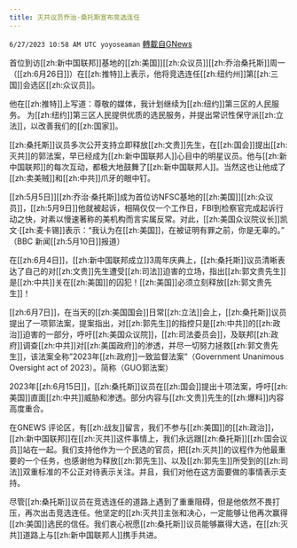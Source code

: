 ```yaml
---
title: 灭共议员乔治·桑托斯宣布竞选连任
---
```

`6/27/2023 10:58 AM UTC yoyoseaman` [轉載自GNews](https://gnews.org/articles/1416311)

首位到访[[zh:新中国联邦]]基地的[[zh:美国]][[zh:众议员]][[zh:乔治桑托斯]]周一（[[zh:6月26日]]）在[[zh:推特]]上表示，他将竞选连任[[zh:纽约州]]第[[zh:三国]]会选区[[zh:众议员]]。 

他在[[zh:推特]]上写道：尊敬的媒体，我计划继续为[[zh:纽约]]第三区的人民服务。 为[[zh:纽约]]第三区人民提供优质的选民服务，并提出常识性保守派[[zh:立法]]，以改善我们的[[zh:国家]]。  

[[zh:桑托斯]]议员多次公开支持立即释放[[zh:文贵]]先生，在[[zh:国会]]提出[[zh:灭共]]的郭法案，早已经成为[[zh:新中国联邦人]]心目中的明星议员。他与[[zh:新中国联邦]]的每次互动，都极大地鼓舞了[[zh:新中国联邦人]]。当然这也让他成了[[zh:卖美贼]]和[[zh:中共]]爪牙的眼中钉。 

[[zh:5月5日]][[zh:乔治·桑托斯]]成为首位访NFSC基地的[[zh:美国]][[zh:众议员]]，[[zh:5月9日]]他就被起诉，相隔仅仅一个工作日，FBI到检察官完成起诉行动之快，对素以慢速著称的美机构而言实属反常。对此，[[zh:美国众议院议长]]凯文·[[zh:麦卡锡]]表示：“我认为在[[zh:美国]]，在被证明有罪之前，你是无辜的。” （BBC 新闻[[zh:5月10日]]报道） 

在[[zh:6月4日]]，[[zh:新中国联邦成立]]3周年庆典上，[[zh:桑托斯]]议员清晰表达了自己的对[[zh:文贵]]先生遭受[[zh:司法]]迫害的立场，指出[[zh:郭文贵先生]]是[[zh:中共]]关在[[zh:美国]]的囚犯！[[zh:美国]]必须立刻释放[[zh:郭文贵先生]]！ 

[[zh:6月7日]]，在当天的[[zh:美国国会]]日常[[zh:立法]]会上，[[zh:桑托斯]]议员提出了一项郭法案，提案指出，对[[zh:郭先生]]的指控只是[[zh:中共]]的[[zh:政治]]迫害的一部分，呼吁[[zh:美国众议院]]，[[zh:司法委员会]]，及联邦[[zh:政府]]调查[[zh:中共]]对[[zh:美国政府]]的渗透，并尽一切努力拯救[[zh:郭文贵先生]]，该法案全称”2023年[[zh:政府]]一致监督法案”（Government Unanimous Oversight act of 2023）。简称（GUO郭法案） 

2023年[[zh:6月15日]]，[[zh:桑托斯]]议员在[[zh:国会]]提出十项法案，呼吁[[zh:美国]]直面[[zh:中共]]威胁和渗透。部分内容与[[zh:文贵]]先生的[[zh:爆料]]内容高度重合。 

在GNEWS 评论区，有[[zh:战友]]留言，我们不参与[[zh:美国]]的[[zh:政治]]，[[zh:新中国联邦]]在[[zh:灭共]]这件事情上，我们永远跟[[zh:桑托斯]][[zh:国会议员]]站在一起。我们支持他作为一个民选的官员，把[[zh:灭共]]的议程作为他最重要的一个任务，也感谢他为释放[[zh:郭先生]]、以及[[zh:郭先生]]所受到的[[zh:司法]]双重标准的不公正对待表示关注。并且，我们对他在这方面要做的事情表示支持。 

尽管[[zh:桑托斯]]议员在竞选连任的道路上遇到了重重阻碍，但是他依然不畏打压，再次出击竞选连任。他坚定的[[zh:灭共]]主张和决心，一定能够让他再次赢得[[zh:美国]]选民的信任。我们衷心祝愿[[zh:桑托斯]]议员能够赢得大选，在[[zh:灭共]]道路上与[[zh:新中国联邦人]]携手共进。
